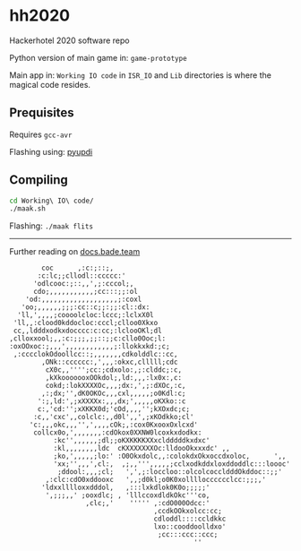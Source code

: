 # hh2020
Hackerhotel 2020 software repo

Python version of main game in: `game-prototype`

Main app in: `Working IO code`
in `ISR_IO` and `Lib` directories is where the magical code resides.

## Prequisites

Requires `gcc-avr`

Flashing using: [pyupdi](https://github.com/mraardvark/pyupdi)

## Compiling

```bash
cd Working\ IO\ code/
./maak.sh
```

Flashing: `./maak flits`

---

Further reading on [docs.bade.team](https://docs.badge.team/badges/hackerhotel-2020/)

```
        coc      ,:c:;::;,
       :c:lc;;cllodl::ccccc:'
      'odlcooc:;::,,',;:cccol;,
      cdo;,,,,,,,,,,,;cc:::;;:ol
    'od:,,,,,,,,,,,,,,,,,,,;:coxl
   'oo;,,,,,,;;;:cc::c;;:;;:cl::dx:
  'll,',,,,;coooolcloc:lccc;:lclxX0l
 'll,,:clood0kddocloc:cccl;clloo0Xkxo
 cc,,ldddxodkxdocccc:c:cc;:lclooOKl;dl
,clloxxool;,,:c:;;;,;;::;;c:cllo0Ooc;l:
:oxOOxoc:;,,,',,,,,,,,,,,,;:llokkxkd:;c;
 ,:cccclokOdoollcc::;,,,,,,,cdkolddlc::cc,
        ,ONk::cccccc:,',,,:okxc,clllll;cdc
         cX0c,,'''';cc:;cdxolo:,;:clddc;:c,
         ,kXkooooooxOOkdol;,ld:,,,:lx0x:,c:
         cokd;:lokXXXXOc,,,;dx:,',;:dXOc,:c,
        ,:;dx;'',dK0OKOc,,,cxl,,,,,;o0Kdl:c;
       ':;,ld:',;xXXXXx:,,,dx;',,,,,oKXko::c
       c:,'cd:'';xXKKX0d;'cOd,,,,'';kXOxdc;c;
      :c,,'cxc',,colclc:,,d0l',,',;xKOdkko;cl'
     'c:,,,okc,,,'',',,,,cOk;,:cox0KxooxOxlcxd'
      collcx0o,',,,,,,,:cdOkox0XXNW0lcoxkxdodkx:
           :kc'',,,,,,;dl;;oKXKKKKXXxcldddddkxdxc'
           :kl,,,,,,,,ldc  cKXXXXXXXOc:lldooOkxxxdc' ,,
           ;ko,',,,,,;lo:' :O0Okxdolc,,:colokdxOkxoccdxoloc,      ',,
           'xx;'',,,',cl:,  ,;,,''',,,,,;cclxodkddxloxddoddlc:::loooc'
            ;ddool:,,,;cl;   ',',;:loccloo::olcolcoccldddOkddoc::;;'
         ,:clc:cdO0xddooxc   ',,;d0kl;o0K0xollllocccccclcc:;;;,'
        'ldxxlllloxxdddol,   ,:::lxkdlok0K0o;;;;;'
         ',;;;,,' ;ooxdlc; , 'lllccoxdldkOkc'''co,
                   ,clc;,'    ''''' ,:cdO000Odcc:'
                                    ,ccdkOOkxolcc:cc;
                                    cdloddl::::ccldkkc
                                    lxo::cooddoolldxo'
                                     ;cc:::ccc::ccc;
                                              ''
```

